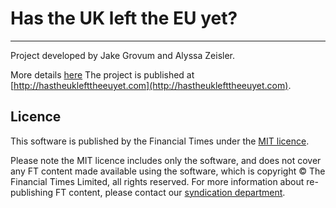# Has the UK left the EU yet?
---

Project developed by Jake Grovum and Alyssa Zeisler. 

More details [here](https://docs.google.com/a/ft.com/document/d/1yuvM9RYgVSKRRr16VGjqB3_P1PZ9icGOZNWgvwzc09Y/edit?usp=sharing)
The project is published at [http://hastheuklefttheeuyet.com](http://hastheuklefttheeuyet.com).

## Licence
This software is published by the Financial Times under the [MIT licence](http://opensource.org/licenses/MIT). 

Please note the MIT licence includes only the software, and does not cover any FT content made available using the software, which is copyright &copy; The Financial Times Limited, all rights reserved. For more information about re-publishing FT content, please contact our [syndication department](http://syndication.ft.com/).
